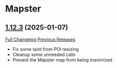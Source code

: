 # Mapster

## [1.12.3](https://github.com/Nevcairiel/Mapster/tree/1.12.3) (2025-01-07)
[Full Changelog](https://github.com/Nevcairiel/Mapster/compare/1.12.2...1.12.3) [Previous Releases](https://github.com/Nevcairiel/Mapster/releases)

- Fix some taint from POI resizing  
- Cleanup some unneeded calls  
- Prevent the Mapster map from being maximized  
